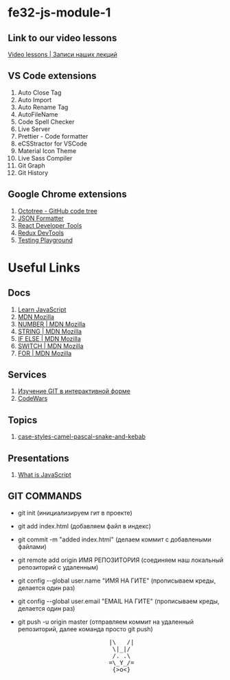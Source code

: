 # fe32-js-module-1

## Link to our video lessons
  
  [Video lessons | Записи наших лекций](https://disk.yandex.com/client/disk/%D0%97%D0%B0%D0%BF%D0%B8%D1%81%D1%8C%20%D0%B7%D0%B0%D0%BD%D1%8F%D1%82%D0%B8%D0%B9%20/%D0%9D%D0%B0%D0%BF%D1%80%D0%B0%D0%B2%D0%BB%D0%B5%D0%BD%D0%B8%D1%8F/Front%20End%20/FE32-onl)
  
  ## VS Code extensions 

 1. Auto Close Tag
 2. Auto Import
 3. Auto Rename Tag
 4. AutoFileName
 5. Code Spell Checker
 6. Live Server
 7. Prettier - Code formatter
 8. eCSStractor for VSCode
 9. Material Icon Theme
 10. Live Sass Compiler
 11. Git Graph
 12. Git History

 ## Google Chrome extensions
 
  1. [Octotree - GitHub code tree](https://chrome.google.com/webstore/detail/octotree-github-code-tree/bkhaagjahfmjljalopjnoealnfndnagc)
  2. [JSON Formatter](https://chrome.google.com/webstore/detail/json-formatter/bcjindcccaagfpapjjmafapmmgkkhgoa)
  3. [React Developer Tools](https://chrome.google.com/webstore/detail/react-developer-tools/fmkadmapgofadopljbjfkapdkoienihi)
  4. [Redux DevTools](https://chrome.google.com/webstore/detail/redux-devtools/lmhkpmbekcpmknklioeibfkpmmfibljd)
  5. [Testing Playground](https://chrome.google.com/webstore/detail/testing-playground/hejbmebodbijjdhflfknehhcgaklhano)

# Useful Links

## Docs
  
  1. [Learn JavaScript](https://learn.javascript.ru/)
  2. [MDN Mozilla](https://developer.mozilla.org/ru/docs/Web/JavaScript)
  3. [NUMBER | MDN Mozilla](https://developer.mozilla.org/en-US/docs/Web/JavaScript/Reference/Global_Objects/Number)
  4. [STRING | MDN Mozilla](https://developer.mozilla.org/en-US/docs/Web/JavaScript/Reference/Global_Objects/String)
  5. [IF ELSE | MDN Mozilla](https://developer.mozilla.org/en-US/docs/Web/JavaScript/Reference/Statements/if...else)
  6. [SWITCH | MDN Mozilla](https://developer.mozilla.org/en-US/docs/Web/JavaScript/Reference/Statements/switch)
  7. [FOR | MDN Mozilla](https://developer.mozilla.org/en-US/docs/Web/JavaScript/Reference/Statements/for)
  
## Services
  
  1. [Изучение GIT в интерактивной форме](https://learngitbranching.js.org/?locale=ru_RU)
  2. [CodeWars](https://www.codewars.com/)

## Topics

  1. [case-styles-camel-pascal-snake-and-kebab](https://betterprogramming.pub/string-case-styles-camel-pascal-snake-and-kebab-case-981407998841)

## Presentations

  1. [What is JavaScript](https://slides.com/dmitryko-1/hello-world/fullscreen)

## GIT COMMANDS
 - git init  (инициализируем гит в проекте)
 - git add index.html (добавляем файл в индекс)
 - git commit -m "added index.html" (делаем коммит с добавлеными файлами)

 - git remote add origin ИМЯ РЕПОЗИТОРИЯ (соединяем наш локальный репозиторий с удаленным)
 - git config --global user.name "ИМЯ НА ГИТЕ" (прописываем креды, делается один раз)
 - git config --global user.email "EMAIL НА ГИТЕ" (прописываем креды, делается один раз)

 - git push -u origin master (отправляем коммит на удаленный репозиторий, далее команда просто git push)

<pre align="center">
    |\   /| 
   \|_|/
   /. .\
   =\_Y_/=
   {>o<}
</pre>
